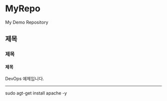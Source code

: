# MyRepo
My Demo Repository

## 제목

### 제목

#### 제목

DevOps 예제입니다.

---

sudo agt-get install apache -y
